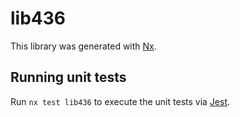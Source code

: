 # lib436

This library was generated with [Nx](https://nx.dev).


## Running unit tests

Run `nx test lib436` to execute the unit tests via [Jest](https://jestjs.io).


